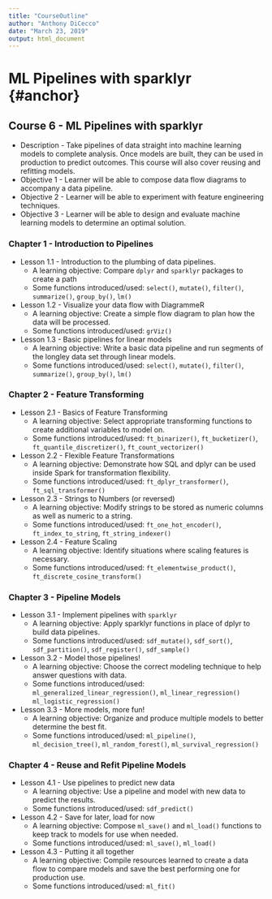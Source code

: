 ```yaml
---
title: "CourseOutline"
author: "Anthony DiCecco"
date: "March 23, 2019"
output: html_document
---
```


# ML Pipelines with sparklyr {#anchor}

## Course 6 - ML Pipelines with sparklyr
   * Description - Take pipelines of data straight into machine learning models to complete analysis. Once models are built, they can be used in production to predict outcomes. This course will also cover reusing and refitting models. 
   * Objective 1 - Learner will be able to compose data flow diagrams to accompany a data pipeline. 
   * Objective 2 - Learner will be able to experiment with feature engineering techniques.
   * Objective 3 - Learner will be able to design and evaluate machine learning models to determine an optimal solution.

### Chapter 1 - Introduction to Pipelines
   * Lesson 1.1 - Introduction to the plumbing of data pipelines.
     * A learning objective: Compare `dplyr` and `sparklyr` packages to create a path
     * Some functions introduced/used: `select()`, `mutate()`, `filter()`, `summarize()`, `group_by()`, `lm()`
   * Lesson 1.2 - Visualize your data flow with DiagrammeR
     * A learning objective: Create a simple flow diagram to plan how the data will be processed.
     * Some functions introduced/used: `grViz()`
   * Lesson 1.3 - Basic pipelines for linear models
     * A learning objective: Write a basic data pipeline and run segments of the longley data set through linear models.
     * Some functions introduced/used: `select()`, `mutate()`, `filter()`, `summarize()`, `group_by()`, `lm()`

### Chapter 2 - Feature Transforming 
   * Lesson 2.1 - Basics of Feature Transforming
     * A learning objective: Select appropriate transforming functions to create additional variables to model on.
     * Some functions introduced/used: `ft_binarizer()`, `ft_bucketizer()`, `ft_quantile_discretizer()`, `ft_count_vectorizer()`
   * Lesson 2.2 - Flexible Feature Transformations
     * A learning objective: Demonstrate how SQL and dplyr can be used inside Spark for transformation flexibility.
     * Some functions introduced/used: `ft_dplyr_transformer()`, `ft_sql_transformer()`
   * Lesson 2.3 - Strings to Numbers (or reversed)
     * A learning objective: Modify strings to be stored as numeric columns as well as numeric to a string.
     * Some functions introduced/used: `ft_one_hot_encoder()`, `ft_index_to_string`, `ft_string_indexer()`
   * Lesson 2.4 - Feature Scaling 
     * A learning objective: Identify situations where scaling features is necessary.
     * Some functions introduced/used: `ft_elementwise_product()`, `ft_discrete_cosine_transform()`

### Chapter 3 - Pipeline Models
   * Lesson 3.1 - Implement pipelines with `sparklyr`
     * A learning objective: Apply sparklyr functions in place of dplyr to build data pipelines.
     * Some functions introduced/used: `sdf_mutate()`, `sdf_sort()`, `sdf_partition()`, `sdf_register()`, `sdf_sample()` 
   * Lesson 3.2 - Model those pipelines!
     * A learning objective: Choose the correct modeling technique to help answer questions with data. 
     * Some functions introduced/used: `ml_generalized_linear_regression()`, `ml_linear_regression()` `ml_logistic_regression()`
   * Lesson 3.3 - More models, more fun!
     * A learning objective: Organize and produce multiple models to better determine the best fit.
     * Some functions introduced/used: `ml_pipeline()`, `ml_decision_tree()`, `ml_random_forest()`, `ml_survival_regression()`

### Chapter 4 - Reuse and Refit Pipeline Models
   * Lesson 4.1 - Use pipelines to predict new data
     * A learning objective: Use a pipeline and model with new data to predict the results.
     * Some functions introduced/used: `sdf_predict()`
   * Lesson 4.2 - Save for later, load for now
     * A learning objective: Compose `ml_save()` and `ml_load()` functions to keep track to models for use when needed. 
     * Some functions introduced/used: `ml_save()`, `ml_load()`
   * Lesson 4.3 - Putting it all together
     * A learning objective: Compile resources learned to create a data flow to compare models and save the best performing one for production use.
     * Some functions introduced/used: `ml_fit()`
